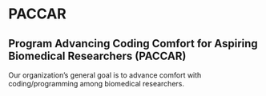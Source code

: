 # PACCAR
## Program Advancing Coding Comfort for Aspiring Biomedical Researchers (PACCAR)


Our organization’s general goal is to advance comfort with coding/programming among biomedical researchers.
